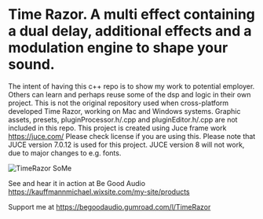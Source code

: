 

# Time Razor. A multi effect containing a dual delay, additional effects and a modulation engine to shape your sound.

The intent of having this c++ repo is to show my work to potential employer. Others can learn and perhaps reuse some of the dsp and logic in their own project. 
This is not the original repository used when cross-platform developed Time Razor, working on Mac and Windows  systems. 
Graphic assets, presets, pluginProcessor.h/.cpp and pluginEditor.h/.cpp are not included in this repo. 
This project is created using Juce frame work https://juce.com/ Please check license if you are using this. Please note that JUCE version 7.0.12 is used for this project.
JUCE version 8 will not work, due to major changes to e.g. fonts. 







![TimeRazor SoMe](https://github.com/kauffmann/Dual-Delay-MFX/assets/960864/aedef7e8-fe8a-45a2-a633-79ec99c7cbdd)









See and hear it in action at Be Good Audio   https://kauffmannmichael.wixsite.com/my-site/products

Support me at https://begoodaudio.gumroad.com/l/TimeRazor


